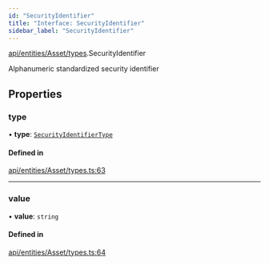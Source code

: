 ```yaml
---
id: "SecurityIdentifier"
title: "Interface: SecurityIdentifier"
sidebar_label: "SecurityIdentifier"
---
```


[api/entities/Asset/types](../../../../../../modules/API/Entities/Asset/Types/Types.md).SecurityIdentifier

Alphanumeric standardized security identifier

## Properties

### type

• **type**: [`SecurityIdentifierType`](../../../../../../enums/API/Entities/Asset/Types/SecurityIdentifierType/SecurityIdentifierType.md)

#### Defined in

[api/entities/Asset/types.ts:63](https://github.com/PolymeshAssociation/polymesh-sdk/blob/c8da9dfce/src/api/entities/Asset/types.ts#L63)

___

### value

• **value**: `string`

#### Defined in

[api/entities/Asset/types.ts:64](https://github.com/PolymeshAssociation/polymesh-sdk/blob/c8da9dfce/src/api/entities/Asset/types.ts#L64)
